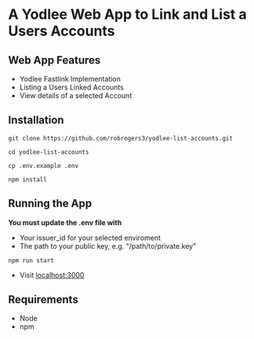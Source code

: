 # A Yodlee Web App to Link and List a Users Accounts

## Web App Features

* Yodlee Fastlink Implementation
* Listing a Users Linked Accounts
* View details of a selected Account


## Installation

```
git clone https://github.com/robrogers3/yodlee-list-accounts.git

cd yodlee-list-accounts

cp .env.example .env

npm install

```

## Running the App

**You must update the .env file with**

* Your issuer_id for your selected enviroment
* The path to your public key, e.g. "/path/to/private.key"


```
npm run start
```

* Visit [localhost:3000](http://localhost:3000)


## Requirements

* Node
* npm
